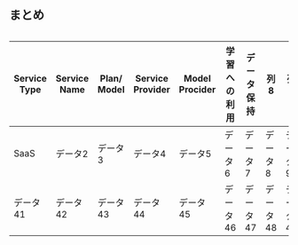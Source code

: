 ## まとめ
<div style="overflow-x: auto;">
 <table>
   <thead>
     <tr>
       <th>Service Type</th>
       <th>Service Name</th>
       <th>Plan/ Model</th>
       <th>Service Provider</th>
       <th>Model Procider</th>
       <th>学習への利用</th>
       <th>データ保持</th>
       <th>列8</th>
       <th>列9</th>
       <th>列10</th>
       <th>列11</th>
       <th>列12</th>
       <th>列13</th>
       <th>列14</th>
       <th>列15</th>
       <th>列16</th>
       <th>列17</th>
       <th>列18</th>
       <th>列19</th>
       <th>列20</th>
       <th>列21</th>
       <th>列22</th>
       <th>列23</th>
       <th>列24</th>
       <th>列25</th>
       <th>列26</th>
       <th>列27</th>
       <th>列28</th>
       <th>列29</th>
       <th>列30</th>
       <th>列31</th>
       <th>列32</th>
       <th>列33</th>
       <th>列34</th>
       <th>列35</th>
       <th>列36</th>
       <th>列37</th>
       <th>列38</th>
       <th>列39</th>
       <th>列40</th>
     </tr>
   </thead>
   <tbody>
     <tr>
       <td><!--提供形態-->SaaS</td>
       <td>データ2</td>
       <td>データ3</td>
       <td>データ4</td>
       <td>データ5</td>
       <td>データ6</td>
       <td>データ7</td>
       <td>データ8</td>
       <td>データ9</td>
       <td>データ10</td>
       <td>データ11</td>
       <td>データ12</td>
       <td>データ13</td>
       <td>データ14</td>
       <td>データ15</td>
       <td>データ16</td>
       <td>データ17</td>
       <td>データ18</td>
       <td>データ19</td>
       <td>データ20</td>
       <td>データ21</td>
       <td>データ22</td>
       <td>データ23</td>
       <td>データ24</td>
       <td>データ25</td>
       <td>データ26</td>
       <td>データ27</td>
       <td>データ28</td>
       <td>データ29</td>
       <td>データ30</td>
       <td>データ31</td>
       <td>データ32</td>
       <td>データ33</td>
       <td>データ34</td>
       <td>データ35</td>
       <td>データ36</td>
       <td>データ37</td>
       <td>データ38</td>
       <td>データ39</td>
       <td>データ40</td>
     </tr>
     <tr>
       <td>データ41</td>
       <td>データ42</td>
       <td>データ43</td>
       <td>データ44</td>
       <td>データ45</td>
       <td>データ46</td>
       <td>データ47</td>
       <td>データ48</td>
       <td>データ49</td>
       <td>データ50</td>
       <td>データ51</td>
       <td>データ52</td>
       <td>データ53</td>
       <td>データ54</td>
       <td>データ55</td>
       <td>データ56</td>
       <td>データ57</td>
       <td>データ58</td>
       <td>データ59</td>
       <td>データ60</td>
       <td>データ61</td>
       <td>データ62</td>
       <td>データ63</td>
       <td>データ64</td>
       <td>データ65</td>
       <td>データ66</td>
       <td>データ67</td>
       <td>データ68</td>
       <td>データ69</td>
       <td>データ70</td>
       <td>データ71</td>
       <td>データ72</td>
       <td>データ73</td>
       <td>データ74</td>
       <td>データ75</td>
       <td>データ76</td>
       <td>データ77</td>
       <td>データ78</td>
       <td>データ79</td>
       <td>データ80</td>
     </tr>
   </tbody>
 </table>
</div>
